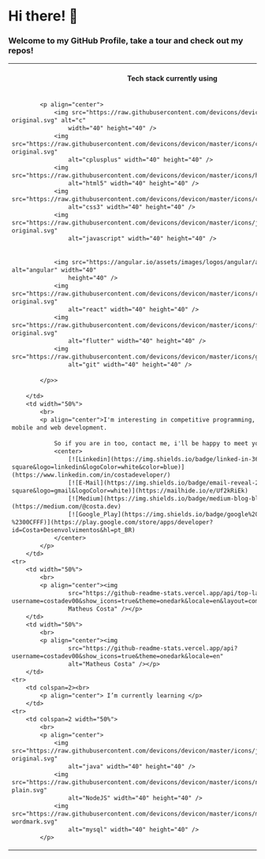 # Hi there! 👋
### Welcome to my GitHub Profile, take a tour and check out my repos!
<table width="100%">
    <tr>
        <th>Tech stack currently using</th>
        <th>Find me at</th>
    </tr>
    <tr>
        <td width="50%">

            <p align="center">
                <img src="https://raw.githubusercontent.com/devicons/devicon/master/icons/c/c-original.svg" alt="c"
                    width="40" height="40" />
                <img src="https://raw.githubusercontent.com/devicons/devicon/master/icons/cplusplus/cplusplus-original.svg"
                    alt="cplusplus" width="40" height="40" />
                <img src="https://raw.githubusercontent.com/devicons/devicon/master/icons/html5/html5-plain.svg"
                    alt="html5" width="40" height="40" />
                <img src="https://raw.githubusercontent.com/devicons/devicon/master/icons/css3/css3-plain.svg"
                    alt="css3" width="40" height="40" />
                <img src="https://raw.githubusercontent.com/devicons/devicon/master/icons/javascript/javascript-original.svg"
                    alt="javascript" width="40" height="40" />


                <img src="https://angular.io/assets/images/logos/angular/angular.png" alt="angular" width="40"
                    height="40" />
                <img src="https://raw.githubusercontent.com/devicons/devicon/master/icons/react/react-original.svg"
                    alt="react" width="40" height="40" />
                <img src="https://raw.githubusercontent.com/devicons/devicon/master/icons/flutter/flutter-original.svg"
                    alt="flutter" width="40" height="40" />
                <img src="https://raw.githubusercontent.com/devicons/devicon/master/icons/git/git-original.svg"
                    alt="git" width="40" height="40" />

            </p>>

        </td>
        <td width="50%">
            <br>
            <p align="center">I'm interesting in competitive programming, data structures, mobile and web development.

                So if you are in too, contact me, i'll be happy to meet you!<br><br>
                <center>
                    [![Linkedin](https://img.shields.io/badge/linked-in-369?style=flat-square&logo=linkedin&logoColor=white&color=blue)](https://www.linkedin.com/in/costadeveloper/)
                    [![E-Mail](https://img.shields.io/badge/email-reveal-2a8?style=flat-square&logo=gmail&logoColor=white)](https://mailhide.io/e/Uf2kRiEk)
                    [![Medium](https://img.shields.io/badge/medium-blog-black)](https://medium.com/@costa.dev)
                    [![Google_Play](https://img.shields.io/badge/google%20play-app%20store-%2300CFFF)](https://play.google.com/store/apps/developer?id=Costa+Desenvolvimentos&hl=pt_BR)
                </center>
            </p>
        </td>
    <tr>
        <td width="50%">
            <br>
            <p align="center"><img
                    src="https://github-readme-stats.vercel.app/api/top-langs?username=costadev00&show_icons=true&theme=onedark&locale=en&layout=compact%22 alt="
                    Matheus Costa" /></p>
        </td>
        <td width="50%">
            <br>
            <p align="center"><img
                    src="https://github-readme-stats.vercel.app/api?username=costadev00&show_icons=true&theme=onedark&locale=en"
                    alt="Matheus Costa" /></p>
        </td>
    <tr>
        <td colspan=2><br>
            <p align="center"> I’m currently learning </p>
        </td>
    <tr>
        <td colspan=2 width="50%">
            <br>
            <p align="center">
                <img src="https://raw.githubusercontent.com/devicons/devicon/master/icons/java/java-original.svg"
                    alt="java" width="40" height="40" />
                <img src="https://raw.githubusercontent.com/devicons/devicon/master/icons/nodejs/nodejs-plain.svg"
                    alt="NodeJS" width="40" height="40" />
                <img src="https://raw.githubusercontent.com/devicons/devicon/master/icons/mysql/mysql-original-wordmark.svg"
                    alt="mysql" width="40" height="40" />
            </p>
</table>
